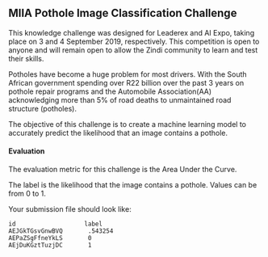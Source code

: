 ## MIIA Pothole Image Classification Challenge

This knowledge challenge was designed for Leaderex and AI Expo, taking place on 3 and 4 September 2019, respectively. This competition is open to anyone and will remain open to allow the Zindi community to learn and test their skills.

Potholes have become a huge problem for most drivers. With the South African government spending over R22 billion over the past 3 years on pothole repair programs and the Automobile Association(AA) acknowledging more than 5% of road deaths to unmaintained road structure (potholes).

The objective of this challenge is to create a machine learning model to accurately predict the likelihood that an image contains a pothole.

#### Evaluation
The evaluation metric for this challenge is the Area Under the Curve.

The label is the likelihood that the image contains a pothole. Values can be from 0 to 1.

Your submission file should look like:
```
id                   label
AEJGkTGsvGnwBVQ       .543254
AEPaZSgFfneYkLS       0
AEjDuKGztTuzjDC       1
```
